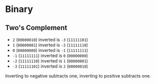 # Binary

## Two's Complement

- `2` (`00000010`) inverted is `-3` (`11111101`)
- `1` (`00000001`) inverted is `-2` (`11111110`)
- `0` (`00000000`) inverted is `-1` (`11111111`)
- `-1` (`11111111`) inverted is `0` (`00000000`)
- `-2` (`11111110`) inverted is `1` (`00000001`)
- `-3` (`11111101`) inverted is `2` (`00000010`)

Inverting to negative subtracts one, inverting to positive subtracts one.
